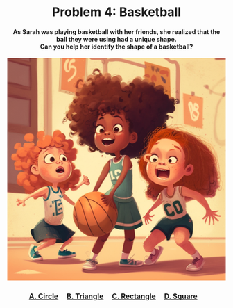 <h1 align="center">
Problem 4: Basketball
</h1>

<h4 align="center">
As Sarah was playing basketball with her friends, she realized that the ball they were using had a unique shape.<br/>Can you help her identify the shape of a basketball?
</h4>

<p align="center">
<img src="ball.png" height="512"/>
</p>

<h3 align="center"><span><a href="https://raw.githubusercontent.com/rain1024/math/main/assets/win0.png">A. Circle</a></span>&nbsp;&nbsp;&nbsp;&nbsp;
<span><a href="https://raw.githubusercontent.com/rain1024/math/main/assets/lose0.png">B. Triangle</a></span>&nbsp;&nbsp;&nbsp;&nbsp;
<span><a href="https://raw.githubusercontent.com/rain1024/math/main/assets/lose0.png">C. Rectangle</a></span>&nbsp;&nbsp;&nbsp;&nbsp;
<span><a href="https://raw.githubusercontent.com/rain1024/math/main/assets/lose0.png">D. Square</a></span>&nbsp;&nbsp;&nbsp;&nbsp;
</h3>